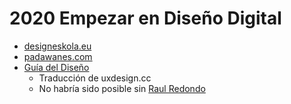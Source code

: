 # 2020 Empezar en Diseño Digital

* [designeskola.eu](https://www.designeskola.eu/)
* [padawanes.com](http://padawanes.com/)
* [Guía del Diseño](https://medium.com/gu%C3%ADa-del-diseño-start-uxdesign-cc)
  * Traducción de uxdesign.cc
  * No habría sido posible sin [Raul Redondo](http://raulredondo.com)

